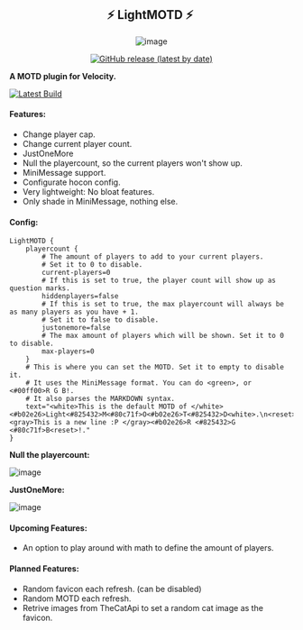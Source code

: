 <div>
<center>
<h2> ⚡️ LightMOTD ⚡ ️</h2>

![image](https://user-images.githubusercontent.com/67807644/124130126-bad22200-da7e-11eb-85e6-9786fbf26662.png)

[![GitHub release (latest by date)](https://img.shields.io/github/v/release/KoxSosen/LightMOTD?label=Latest%20Release)](https://github.com/KoxSosen/LightMOTD/releases/latest/)

</center>
</div>

**A MOTD plugin for Velocity.**

[![Latest Build](https://github.com/KoxSosen/LightMOTD/actions/workflows/gradle.yml/badge.svg?label=Get&20the&20latest)](https://github.com/KoxSosen/LightMOTD/actions)

#### Features:

- Change player cap.
- Change current player count.
- JustOneMore
- Null the playercount, so the current players won't show up.
- MiniMessage support.
- Configurate hocon config.
- Very lightweight: No bloat features.
- Only shade in MiniMessage, nothing else.

#### Config:

```hocon
LightMOTD {
    playercount {
        # The amount of players to add to your current players. 
        # Set it to 0 to disable.
        current-players=0
        # If this is set to true, the player count will show up as question marks.
        hiddenplayers=false
        # If this is set to true, the max playercount will always be as many players as you have + 1.
        # Set it to false to disable.
        justonemore=false
        # The max amount of players which will be shown. Set it to 0 to disable.
        max-players=0
    }
    # This is where you can set the MOTD. Set it to empty to disable it.
    # It uses the MiniMessage format. You can do <green>, or <#00ff00>R G B!.
    # It also parses the MARKDOWN syntax.
    text="<white>This is the default MOTD of </white><#b02e26>Light<#825432>M<#80c71f>O<#b02e26>T<#825432>D<white>.\n<reset><gray>This is a new line :P </gray><#b02e26>R <#825432>G <#80c71f>B<reset>!."
}
```
**Null the playercount:**

![image](https://user-images.githubusercontent.com/67807644/124133637-5022e580-da82-11eb-97a4-e7ee0d419552.png)

**JustOneMore:** 

![image](https://user-images.githubusercontent.com/67807644/124133930-9aa46200-da82-11eb-88b1-64e0142accc7.png)

#### Upcoming Features:

- An option to play around with math to define the amount of players.

#### Planned Features:

- Random favicon each refresh. (can be  disabled)
- Random MOTD each refresh.
- Retrive images from TheCatApi to set a random cat image as the favicon.

  
